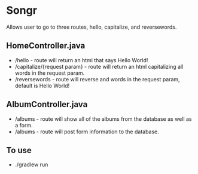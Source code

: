 # Songr
Allows user to go to three routes, hello, capitalize, and reversewords.

## HomeController.java
* /hello - route will return an html that says Hello World!
* /capitalize/{request param} - route will return an html capitalizing all words in the request param.
* /reversewords - route will reverse and words in the request param, default is Hello World!

## AlbumController.java
* /albums - route will show all of the albums from the database as well as a form.
* /albums - route will post form information to the database.

## To use
* ./gradlew run

